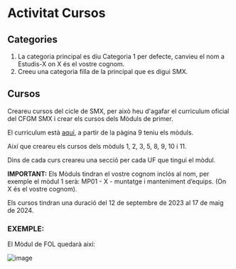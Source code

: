# Activitat Cursos

## Categories

1. La categoria principal es diu Categoria 1 per defecte, canvieu el nom a Estudis-X on X és el vostre cognom.
2. Creeu una categoria filla de la principal que es digui SMX.

## Cursos

Creareu cursos del cicle de SMX, per això heu d'agafar el curriculum oficial del CFGM SMX i crear els cursos dels Mòduls de primer.

El curriculum està [aquí](https://xtec.gencat.cat/web/.content/alfresco/d/d/workspace/SpacesStore/0087/d5856770-ea2c-4b02-a8f6-ab9a35d446e9/DOGC_T_sistemes_microinformatics_xarxes.pdf), a partir de la pàgina 9 teniu els mòduls.

Així que creareu els cursos dels mòduls 1, 2, 3, 5, 8, 9, 10 i 11.

Dins de cada curs creareu una secció per cada UF que tingui el mòdul.

**IMPORTANT:** Els Mòduls tindran el vostre cognom inclós al nom, per exemple el mòdul 1 serà: MP01 - X - muntatge i manteniment d’equips. (On X és el vostre cognom).

Els cursos tindran una duració del 12 de septembre de 2023 al 17 de maig de 2024.

### EXEMPLE:

El Mòdul de FOL quedarà així:

![image](https://github.com/XaSaFa/MP08-23-24/assets/110727546/33424097-49db-4cfb-b128-74b782d06d33)

